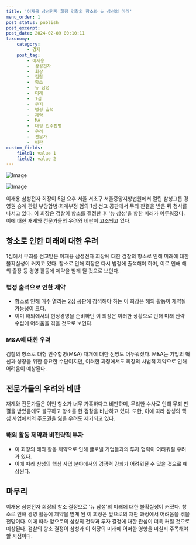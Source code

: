 ```yaml
---
title: '이재용 삼성전자 회장 검찰의 항소와 뉴 삼성의 미래'
menu_order: 1
post_status: publish
post_excerpt: 
post_date: 2024-02-09 00:10:11
taxonomy:
    category:
        - 경제
    post_tag:
        - 이재용
        -  삼성전자
        -  회장
        -  검찰
        -  항소
        -  뉴 삼성
        -  미래
        -  1심
        -  무죄
        -  법정 출석
        -  제약
        -  MA
        -  대형 인수합병
        -  우려
        -  전문가
        -  비판
custom_fields:
    field1: value 1
    field2: value 2
---
```


![Image](https://imgnews.pstatic.net/image/014/2024/02/08/0005140574_001_20240208181604365.jpg?type=w647)

![Image](https://imgnews.pstatic.net/image/014/2024/02/08/0005140574_002_20240208181604431.jpg?type=w647)

이재용 삼성전자 회장이 5일 오후 서울 서초구 서울중앙지방법원에서 열린 삼성그룹 경영권 승계 관련 부당합병·회계부정 혐의 1심 선고 공판에서 무죄 판결을 받은 뒤 청사를 나서고 있다. 이 회장은 검찰이 항소를 결정한 후 '뉴 삼성'을 향한 미래가 어두워졌다. 이에 대한 재계와 전문가들의 우려와 비판이 고조되고 있다.
## 항소로 인한 미래에 대한 우려
1심에서 무죄를 선고받은 이재용 삼성전자 회장에 대한 검찰의 항소로 인해 미래에 대한 불확실성이 커지고 있다. 항소로 인해 회장은 다시 법정에 출석해야 하며, 이로 인해 해외 출장 등 경영 활동에 제약을 받게 될 것으로 보인다.
### 법정 출석으로 인한 제약
- 항소로 인해 매주 열리는 2심 공판에 참석해야 하는 이 회장은 해외 활동이 제약될 가능성이 크다.
- 이미 해외에서의 현장경영을 준비하던 이 회장은 이러한 상황으로 인해 미래 전략 수립에 어려움을 겪을 것으로 보인다.
### M&A에 대한 우려
검찰의 항소로 대형 인수합병(M&A) 재개에 대한 전망도 어두워졌다. M&A는 기업의 혁신과 성장을 위한 중요한 수단이지만, 이러한 과정에서도 회장의 사법적 제약으로 인해 어려움이 예상된다.
## 전문가들의 우려와 비판
재계와 전문가들은 이번 항소가 너무 가혹하다고 비판하며, 무리한 수사로 인해 무죄 판결을 받았음에도 불구하고 항소를 한 검찰을 비난하고 있다. 또한, 이에 따라 삼성의 핵심 사업에서의 주도권을 잃을 우려도 제기되고 있다.
### 해외 활동 제약과 비전략적 투자
- 이 회장의 해외 활동 제약으로 인해 글로벌 기업들과의 투자 협력이 어려워질 우려가 있다.
- 이에 따라 삼성의 핵심 사업 분야에서의 경쟁력 강화가 어려워질 수 있을 것으로 예상된다.
## 마무리
이재용 삼성전자 회장의 항소 결정으로 '뉴 삼성'의 미래에 대한 불확실성이 커졌다. 항소로 인해 경영 활동에 제약을 받게 된 이 회장은 앞으로의 재판 과정에서 어려움을 겪을 전망이다. 이에 따라 앞으로의 삼성의 전략과 투자 결정에 대한 관심이 더욱 커질 것으로 예상된다. 검찰의 항소 결정이 삼성과 이 회장의 미래에 어떠한 영향을 미칠지 주목해야 할 시점이다.
